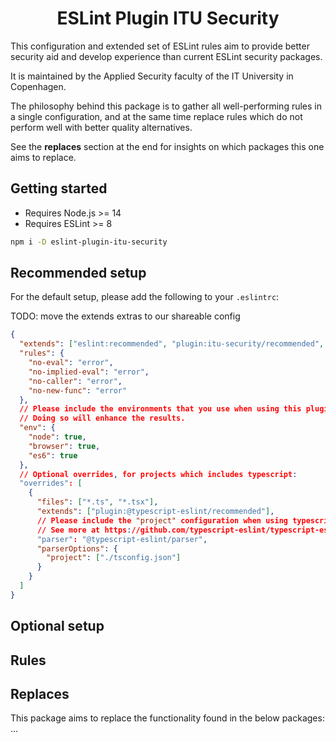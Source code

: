 <h1 align="center">ESLint Plugin ITU Security</h1>
This configuration and extended set of ESLint rules aim to provide better security aid and develop experience than current ESLint security packages.

It is maintained by the Applied Security faculty of the IT University in Copenhagen.

The philosophy behind this package is to gather all well-performing rules in a single configuration, and at the same time replace rules which do not perform well with better quality alternatives.

See the **replaces** section at the end for insights on which packages this one aims to replace.

## Getting started

- Requires Node.js >= 14
- Requires ESLint >= 8

```bash
npm i -D eslint-plugin-itu-security
```

## Recommended setup

For the default setup, please add the following to your `.eslintrc`:

TODO: move the extends extras to our shareable config

```json
{
  "extends": ["eslint:recommended", "plugin:itu-security/recommended", "plugin:anti-trojan-source/recommended"],
  "rules": {
    "no-eval": "error",
    "no-implied-eval": "error",
    "no-caller": "error",
    "no-new-func": "error"
  },
  // Please include the environments that you use when using this plugin.
  // Doing so will enhance the results.
  "env": {
    "node": true,
    "browser": true,
    "es6": true
  },
  // Optional overrides, for projects which includes typescript:
  "overrides": [
    {
      "files": ["*.ts", "*.tsx"],
      "extends": ["plugin:@typescript-eslint/recommended"],
      // Please include the "project" configuration when using typescript.
      // See more at https://github.com/typescript-eslint/typescript-eslint/tree/main/packages/parser#parseroptionsproject
      "parser": "@typescript-eslint/parser",
      "parserOptions": {
        "project": ["./tsconfig.json"]
      }
    }
  ]
}
```

## Optional setup

## Rules

## Replaces

This package aims to replace the functionality found in the below packages:
...
